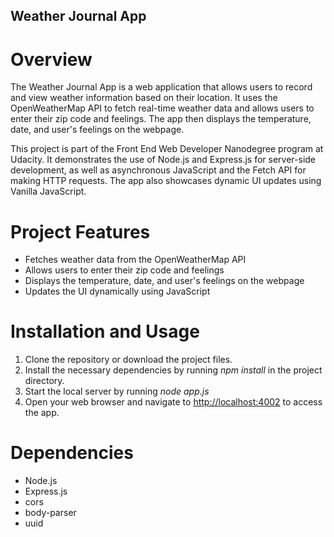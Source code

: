 ## Weather Journal App

# Overview

The Weather Journal App is a web application that allows users to record and view weather information based on their location. It uses the OpenWeatherMap API to fetch real-time weather data and allows users to enter their zip code and feelings. The app then displays the temperature, date, and user's feelings on the webpage.

This project is part of the Front End Web Developer Nanodegree program at Udacity. It demonstrates the use of Node.js and Express.js for server-side development, as well as asynchronous JavaScript and the Fetch API for making HTTP requests. The app also showcases dynamic UI updates using Vanilla JavaScript.

# Project Features

<ul>
    <li>Fetches weather data from the OpenWeatherMap API</li>
    <li>Allows users to enter their zip code and feelings</li>
    <li>Displays the temperature, date, and user's feelings on the webpage</li>
    <li>Updates the UI dynamically using JavaScript</li>
</ul>


# Installation and Usage

<ol>
    <li>Clone the repository or download the project files.</li>
    <li>Install the necessary dependencies by running <em>npm install</em> in the project directory.</li>
    <li>Start the local server by running <em>node app.js</em></li>
    <li>Open your web browser and navigate to <a href="http://localhost:4002">http://localhost:4002</a> to access the app.</li>
</ol>

# Dependencies

<ul>
    <li>Node.js</li>
    <li>Express.js</li>
    <li>cors</li>
    <li>body-parser</li>
    <li>uuid</li>
</ul>
